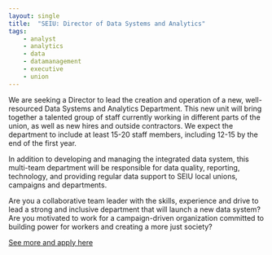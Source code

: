 ```yaml
---
layout: single
title:  "SEIU: Director of Data Systems and Analytics"
tags: 
    - analyst
    - analytics
    - data
    - datamanagement
    - executive
    - union
---
```


We are seeking a Director to lead the creation and operation of a new, well-resourced Data Systems and Analytics Department.  This new unit will bring together a talented group of staff currently working in different parts of the union, as well as new hires and outside contractors. We expect the department to include at least 15-20 staff members, including 12-15 by the end of the first year.  

In addition to developing and managing the integrated data system, this multi-team department will be responsible for data quality, reporting, technology, and providing regular data support to SEIU local unions, campaigns and departments.
 
Are you a collaborative team leader with the skills, experience and drive to lead a strong and inclusive department that will launch a new data system? Are you motivated to work for a campaign-driven organization committed to building power for workers and creating a more just society?

[See more and apply here](https://careers-seiu.icims.com/jobs/2699/director-of-data-%26-systems-analytics/job?mode=view&mobile=false&width=787&height=500&bga=true&needsRedirect=false&jan1offset=-300&jun1offset=-300)
